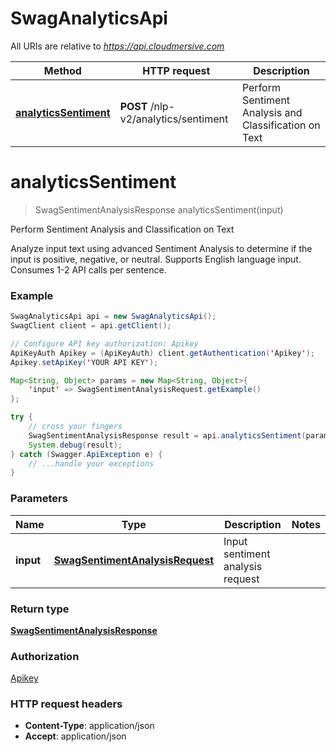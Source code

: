 # SwagAnalyticsApi

All URIs are relative to *https://api.cloudmersive.com*

Method | HTTP request | Description
------------- | ------------- | -------------
[**analyticsSentiment**](SwagAnalyticsApi.md#analyticsSentiment) | **POST** /nlp-v2/analytics/sentiment | Perform Sentiment Analysis and Classification on Text


<a name="analyticsSentiment"></a>
# **analyticsSentiment**
> SwagSentimentAnalysisResponse analyticsSentiment(input)

Perform Sentiment Analysis and Classification on Text

Analyze input text using advanced Sentiment Analysis to determine if the input is positive, negative, or neutral.  Supports English language input.  Consumes 1-2 API calls per sentence.

### Example
```java
SwagAnalyticsApi api = new SwagAnalyticsApi();
SwagClient client = api.getClient();

// Configure API key authorization: Apikey
ApiKeyAuth Apikey = (ApiKeyAuth) client.getAuthentication('Apikey');
Apikey.setApiKey('YOUR API KEY');

Map<String, Object> params = new Map<String, Object>{
    'input' => SwagSentimentAnalysisRequest.getExample()
};

try {
    // cross your fingers
    SwagSentimentAnalysisResponse result = api.analyticsSentiment(params);
    System.debug(result);
} catch (Swagger.ApiException e) {
    // ...handle your exceptions
}
```

### Parameters

Name | Type | Description  | Notes
------------- | ------------- | ------------- | -------------
 **input** | [**SwagSentimentAnalysisRequest**](SwagSentimentAnalysisRequest.md)| Input sentiment analysis request |

### Return type

[**SwagSentimentAnalysisResponse**](SwagSentimentAnalysisResponse.md)

### Authorization

[Apikey](../README.md#Apikey)

### HTTP request headers

 - **Content-Type**: application/json
 - **Accept**: application/json

